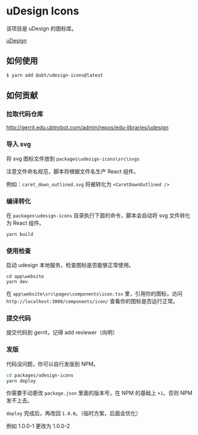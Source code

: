 # uDesign Icons

该项目是 uDesign 的图标库。

[uDesign](http://npm.edu.ubtrobot.com/-/web/detail/@ubt/udesign-ui)

## 如何使用

```bash
$ yarn add @ubt/udesign-icons@latest
```

## 如何贡献

### 拉取代码仓库

http://gerrit.edu.ubtrobot.com/admin/repos/edu-libraries/udesign

### 导入 svg

将 svg 图标文件放到 `packages\udesign-icons\src\svgs`

注意文件命名规范，脚本将根据文件名生产 React 组件。

例如：`caret_down_outlined.svg` 将被转化为 `<CaretDownOutlined />`

### 编译转化

在 `packages\udesign-icons` 目录执行下面的命令，脚本会自动将 svg 文件转化为 React 组件。

```bash
yarn build
```

### 使用检查

启动 udesign 本地服务，检查图标是否能够正常使用。

```
cd app\website
yarn dev
```

在 `app\website\src\pages\components\icon.tsx` 里，引用你的图标，访问 `http://localhost:3000/components/icon/` 查看你的图标是否运行正常。

### 提交代码

提交代码到 gerrit，记得 add reviewer（向明）

### 发版

代码没问题，你可以自行发版到 NPM。

```bash
cd packages/udesign-icons
yarn deploy
```

你需要手动更改 `package.json` 里面的版本号，在 NPM 的基础上 `+1`，否则 NPM 发不上去。

`deploy` 完成后，再改回 `1.0.0`。（临时方案，后面会优化）

例如 1.0.0-1 更改为 1.0.0-2
